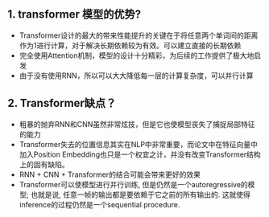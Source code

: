 ## 1. transformer 模型的优势?

+ Transformer设计的最大的带来性能提升的关键在于将任意两个单词间的距离作为1进行计算，对于解决长期依赖较为有效。可以建立直接的长期依赖
+ 完全使用Attention机制，模型的设计十分精彩，为后续的工作提供了极大地启发
+ 由于没有使用RNN，所以可以大大降低每一层的计算复杂度，可以并行计算

## 2. Transformer缺点？

+ 粗暴的抛弃RNN和CNN虽然非常炫技，但是它也使模型丧失了捕捉局部特征的能力
+ Transformer失去的位置信息其实在NLP中非常重要，而论文中在特征向量中加入Position Embedding也只是一个权宜之计，并没有改变Transformer结构上的固有缺陷。
+ RNN + CNN + Transformer的结合可能会带来更好的效果
+  Transformer可以使模型进行并行训练, 但是仍然是一个autoregressive的模型; 也就是说, 任意一帧的输出都是要依赖于它之前的所有输出的. 这就使得inference的过程仍然是一个sequential procedure. 